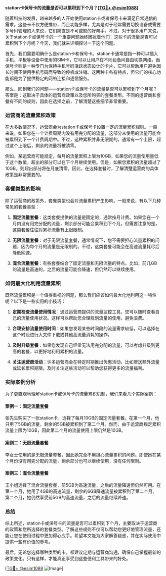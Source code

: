 **station卡保号卡的流量是否可以累积到下个月？[[TG💪+ @esim1088](https://t.me/s/esim1088)]**

随着科技的发展，越来越多的人开始使用station卡或者保号卡来满足日常通信的需求。这些卡不仅方便携带，而且功能多样，尤其是对于经常需要切换设备或需要多号码管理的人来说，它们简直是不可或缺的好帮手。不过，对于很多用户来说，关于station卡或保号卡的一个重要问题始终困扰着他们：这些卡的流量是否可以累积到下个月呢？今天，我们就来详细探讨一下这个问题。

首先，我们需要明确什么是station卡和保号卡。station卡通常是指一种可以插入手机、平板等设备中使用的SIM卡，它可以让用户在不同设备间自由切换网络。而保号卡则是一种专门为保持手机号码活跃状态设计的卡片，它可以帮助用户避免因长时间不使用手机号码而导致的停机或注销。这两种卡各有特点，但它们的核心功能都是为了提供稳定的网络连接和通信服务。

那么，回到我们的问题——station卡或保号卡的流量是否可以累积到下个月呢？答案是：这取决于具体的运营商政策以及您所购买的套餐类型。不同的运营商和套餐有不同的规则，因此在选择之前，了解清楚这些细节非常重要。

### **运营商的流量累积政策**

在大多数情况下，运营商会为station卡或保号卡设置一定的流量累积规则。一般来说，如果您在一个计费周期内没有用完分配的流量，这部分未使用的流量可能会被累积到下一个计费周期中。不过，这种累积并非无限期的，通常有一个上限，超过这个上限后，剩余的流量将被清零。

例如，某运营商可能规定，每月的流量累积上限为10GB，如果您的流量使用量低于这个数值，超出的部分可以在下个月继续使用。但是，如果您累积的流量超过了10GB，则超出部分将在月底清零。因此，在选择套餐时，了解清楚运营商的具体政策是非常重要的。

### **套餐类型的影响**

除了运营商的政策外，套餐类型也会对流量累积产生影响。一般来说，有以下几种常见的套餐类型：

1. **固定流量套餐**：这类套餐提供的流量是固定的，通常按月计费。如果您在一个月内没有用完分配的流量，剩余部分可能会累积到下个月。但需要注意的是，这类套餐往往对累积流量有上限限制。

2. **无限流量套餐**：对于无限流量套餐，通常情况下，您不需要担心流量累积的问题，因为每个月的流量是无限制的。不过，这类套餐可能会在高速流量耗尽后降低网速。

3. **混合流量套餐**：有些套餐结合了固定流量和无限流量的特点。比如，前几GB的流量是高速的，之后的流量可能会降速，但仍然可以继续使用。

### **如何最大化利用流量累积**

既然流量累积是一个值得重视的问题，那么我们应该如何最大化地利用这一特性呢？以下是一些实用的小技巧：

1. **定期检查流量使用情况**：通过运营商提供的流量监控工具，您可以随时查看自己的流量使用状况。这样可以帮助您合理规划流量的使用，避免浪费。

2. **合理安排流量使用时间**：如果您发现某些时间段的流量需求较低，可以选择在这个时段进行大文件下载或其他高流量消耗的操作。

3. **及时升级套餐**：如果您发现自己经常无法用完分配的流量，可以考虑升级到更高的套餐，以更好地利用累积的流量。

4. **关注运营商活动**：许多运营商会在特定时期推出优惠活动，比如赠送额外流量或延长累积期限。及时关注这些活动可以帮助您获得更多的流量福利。

### **实际案例分析**

为了更直观地理解station卡或保号卡的流量累积机制，我们来看几个实际案例：

#### **案例一：固定流量套餐**
张先生购买了一张station卡，选择了每月10GB的固定流量套餐。在第一个月，他只用了5GB的流量，剩余的5GB被累积到了第二个月。然而，由于运营商规定累积流量上限为10GB，因此第二个月的流量使用上限仍然是10GB。

#### **案例二：无限流量套餐**
李女士使用的是无限流量套餐，因此她完全不用担心流量累积的问题。即使她在某个月份没有用完分配的流量，剩余部分也可以继续使用，没有任何限制。

#### **案例三：混合流量套餐**
王小姐选择了混合流量套餐，前5GB为高速流量，之后的流量降速但仍然可用。在第一个月，她用了4GB的高速流量，剩余的6GB降速流量被累积到了第二个月。第二个月，她仍然享受前5GB的高速流量，之后的流量继续降速。

### **总结**

综上所述，station卡或保号卡的流量是否可以累积到下个月，主要取决于运营商的政策和您所选择的套餐类型。了解这些规则不仅可以帮助您更好地管理流量，还能让您在使用过程中更加得心应手。希望本文能为大家解答疑惑，并在实际使用中提供一些有价值的参考。

最后，无论您选择哪种类型的卡，都建议定期与运营商沟通，确保自己掌握最新的政策变化。只有这样，才能真正享受到这些便利工具带来的好处。

[[TG💪+ @esim1088](https://t.me/s/esim1088) ![Image](https://i.postimg.cc/4NQfJmqS/Snipaste-2025-05-13-00-14-12.png)]